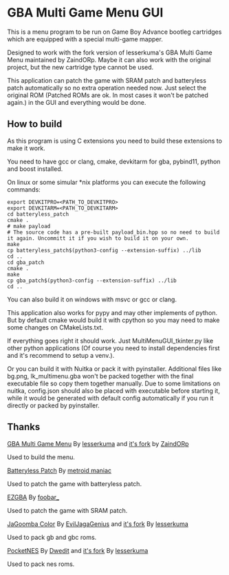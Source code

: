 # GBA Multi Game Menu  GUI

This is a menu program to be run on Game Boy Advance bootleg cartridges which are equipped with a special multi-game
mapper.

Designed to work with the fork version of lesserkuma's GBA Multi Game Menu maintained by ZaindORp. Maybe it can also work with the original project, but the new cartridge type cannot be used.

This application can patch the game with SRAM patch and batteryless patch automatically so no extra operation needed
now. Just select the original ROM (Patched ROMs are ok. In most cases it won't be patched again.) in the GUI and
everything would be done.

## How to build

As this program is using C extensions you need to build these extensions to make it work.

You need to have gcc or clang, cmake, devkitarm for gba, pybind11, python and boost installed.

On linux or some simular *nix platforms you can execute the following commands:

```shell
export DEVKITPRO=<PATH_TO_DEVKITPRO>
export DEVKITARM=<PATH_TO_DEVKITARM>
cd batteryless_patch
cmake .
# make payload
# The source code has a pre-built payload_bin.hpp so no need to build it again. Uncommitt it if you wish to build it on your own.
make
cp batteryless_patch$(python3-config --extension-suffix) ../lib
cd ..
cd gba_patch
cmake .
make
cp gba_patch$(python3-config --extension-suffix) ../lib
cd ..
```

You can also build it on windows with msvc or gcc or clang.

This application also works for pypy and may other implements of python. But by default cmake would build it with
cpython so you may need to make some changes on CMakeLists.txt.

If everything goes right it should work. Just MultiMenuGUI_tkinter.py like other python applications (Of course you need
to install dependencies first and it's recommend to setup a venv.).

Or you can build it with Nuitka or pack it with pyinstaller. Additional files like bg.png, lk_multimenu.gba won't be
packed together with the final executable file so copy them together manually. Due to some limitations on nuitka,
config.json should also be placed with executable before starting it, while it would be generated with default config
automatically if you run it directly or packed by pyinstaller.

## Thanks

[GBA Multi Game Menu](https://github.com/lesserkuma/GBA_MultiMenu) By [lesserkuma](https://github.com/lesserkuma) and [it's fork](https://github.com/orzgithub/GBA_MultiMenu_extended) by [ZaindORp](https://github.com/orzgithub)

Used to build the menu.

[Batteryless Patch](https://github.com/metroid-maniac/gba-auto-batteryless-patcher)
By [metroid maniac](https://github.com/metroid-maniac)

Used to patch the game with batteryless patch.

[EZGBA](https://gbatemp.net/threads/release-ezgba-v0-1-0a-an-ez4-compatible-rom-patcher.395464/)
By [foobar_](https://gbatemp.net/members/foobar_.347556/)

Used to patch the game with SRAM patch.

[JaGoomba Color](https://github.com/EvilJagaGenius/jagoombacolor) By [EvilJagaGenius](https://github.com/EvilJagaGenius)
and [it's fork](https://github.com/lesserkuma/jagoombacolor) By [lesserkuma](https://github.com/lesserkuma)

Used to pack gb and gbc roms.

[PocketNES](https://github.com/Dwedit/PocketNES) By [Dwedit](https://github.com/Dwedit)
and [it's fork](https://github.com/lesserkuma/PocketNES) By [lesserkuma](https://github.com/lesserkuma)

Used to pack nes roms.
